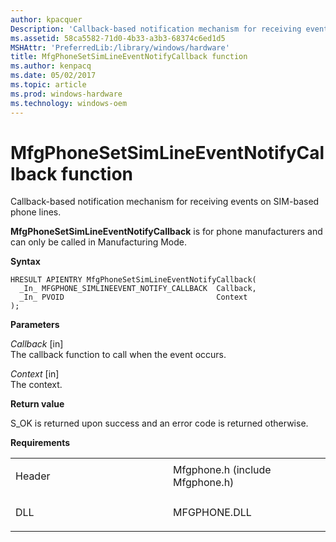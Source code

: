 ```yaml
---
author: kpacquer
Description: 'Callback-based notification mechanism for receiving events on SIM-based phone lines.'
ms.assetid: 58ca5582-71d0-4b33-a3b3-68374c6ed1d5
MSHAttr: 'PreferredLib:/library/windows/hardware'
title: MfgPhoneSetSimLineEventNotifyCallback function
ms.author: kenpacq
ms.date: 05/02/2017
ms.topic: article
ms.prod: windows-hardware
ms.technology: windows-oem
---
```


# MfgPhoneSetSimLineEventNotifyCallback function


Callback-based notification mechanism for receiving events on SIM-based phone lines.

**MfgPhoneSetSimLineEventNotifyCallback** is for phone manufacturers and can only be called in Manufacturing Mode.

**Syntax**

```ManagedCPlusPlus
HRESULT APIENTRY MfgPhoneSetSimLineEventNotifyCallback(
  _In_ MFGPHONE_SIMLINEEVENT_NOTIFY_CALLBACK  Callback,
  _In_ PVOID                                  Context
);
```

**Parameters**

*Callback* \[in\]  
The callback function to call when the event occurs.

*Context* \[in\]  
The context.

**Return value**

S\_OK is returned upon success and an error code is returned otherwise.

**Requirements**

<table>
<colgroup>
<col width="50%" />
<col width="50%" />
</colgroup>
<tbody>
<tr class="odd">
<td align="left"><p>Header</p></td>
<td align="left">Mfgphone.h (include Mfgphone.h)</td>
</tr>
<tr class="even">
<td align="left"><p>DLL</p></td>
<td align="left">MFGPHONE.DLL</td>
</tr>
</tbody>
</table>

 

 





